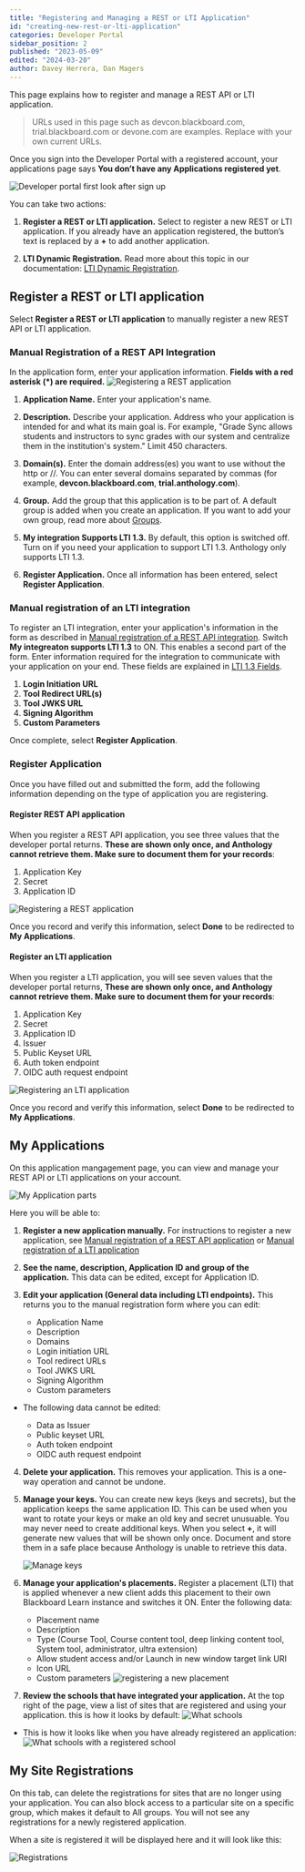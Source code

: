 ```yaml
---
title: "Registering and Managing a REST or LTI Application"
id: "creating-new-rest-or-lti-application"
categories: Developer Portal
sidebar_position: 2
published: "2023-05-09"
edited: "2024-03-20"
author: Davey Herrera, Dan Magers
---
```

<VersioningTracker frontMatter={frontMatter}/>

This page explains how to register and manage a REST API or LTI application.

> URLs used in this page such as devcon.blackboard.com, trial.blackboard.com or devone.com are examples. Replace with your own current URLs.

Once you sign into the Developer Portal with a registered account, your applications page says **You don’t have any Applications registered yet**.

![Developer portal first look after sign up](/assets/img/create-rest-or-lti-app-1.png)

You can take two actions:

1. **Register a REST or LTI application.** Select to register a new REST or LTI application. If you already have an application registered, the button’s text is replaced by a **+** to add another application.

2. **LTI Dynamic Registration.** Read more about this topic in our documentation: [LTI Dynamic Registration](/docs/lti/sanctioned-lti-registration-deployment.md).

## Register a REST or LTI application

Select **Register a REST or LTI application** to manually register a new REST API or LTI application.

### Manual Registration of a REST API Integration

In the application form, enter your application information. **Fields with a red asterisk (*) are required.**
![Registering a REST application](/assets/img/create-rest-or-lti-app-3.png)

1. **Application Name.** Enter your application's name.

2. **Description.** Describe your application. Address who your application is intended for and what its main goal is. For example, "Grade Sync allows students and instructors to sync grades with our system and centralize them in the institution's system." Limit 450 characters.

3. **Domain(s).** Enter the domain address(es) you want to use without the http or //. You can enter several domains separated by commas (for example, **devcon.blackboard.com**, **trial.anthology.com**).

4. **Group.** Add the group that this application is to be part of. A default group is added when you create an application. If you want to add your own group, read more about [Groups](/docs/developer-portal/creating-and-managing-groups).

5. **My integration Supports LTI 1.3.** By default, this option is switched off. Turn on if you need your application to support LTI 1.3. Anthology only supports LTI 1.3.

6. **Register Application.** Once all information has been entered, select **Register Application**.

### Manual registration of an LTI integration

To register an LTI integration, enter your application's information in the form as described in [Manual registration of a REST API integration](#manual-registration-of-a-rest-api-integration). Switch **My integreaton supports LTI 1.3** to ON. This enables a second part of the form. Enter information required for the integration to communicate with your application on your end. These fields are explained in [LTI 1.3 Fields](/docs/lti/getting-started-with-lti.md#lti-13-fields).

1. **Login Initiation URL**
2. **Tool Redirect URL(s)**
3. **Tool JWKS URL**
4. **Signing Algorithm**
5. **Custom Parameters**

Once complete, select **Register Application**.

### Register Application

Once you have filled out and submitted the form, add the following information depending on the type of application you are registering.

#### Register REST API application

When you register a REST API application, you see three values that the developer portal returns.  **These are shown only once, and Anthology cannot retrieve them. Make sure to document them for your records**:

1. Application Key
2. Secret
3. Application ID

![Registering a REST application](/assets/img/create-rest-or-lti-app-4.png)

Once you record and verify this information, select **Done** to be redirected to **My Applications**.

#### Register an LTI application

When you register a LTI application, you will see seven values that the developer portal returns, **These are shown only once, and Anthology cannot retrieve them. Make sure to document them for your records**:

1. Application Key
2. Secret
3. Application ID
4. Issuer
5. Public Keyset URL
6. Auth token endpoint
7. OIDC auth request endpoint

![Registering an LTI application](/assets/img/create-rest-or-lti-app-5.png)

Once you record and verify this information, select **Done** to be redirected to **My Applications**.

## My Applications

On this application mangagement page, you can view and manage your REST API or LTI applications on your account.

![My Application parts](/assets/img/create-rest-or-lti-app-7.png)

Here you will be able to:

1. **Register a new application manually.** For instructions to register a new application, see [Manual registration of a REST API application](#manual-registration-of-a-rest-api-integration) or [Manual registration of a LTI application](#manual-registration-of-an-lti-integration)

2. **See the name, description, Application ID and group of the application.** This data can be edited, except for Application ID.

3. **Edit your application (General data including LTI endpoints).** This returns you to the manual registration form where you can edit:

   - Application Name
   - Description
   - Domains
   - Login initiation URL
   - Tool redirect URLs
   - Tool JWKS URL
   - Signing Algorithm
   - Custom parameters

- The following data cannot be edited:

   - Data as Issuer
   - Public keyset URL
   - Auth token endpoint
   - OIDC auth request endpoint

4. **Delete your application.** This removes your application. This is a one-way operation and cannot be undone.

5. **Manage your keys.** You can create new keys (keys and secrets), but the application keeps the same application ID. This can be used when you want to rotate your keys or make an old key and secret unusuable. You may never need to create additional keys. When you select **+**, it will generate new values that will be shown only once. Document and store them in a safe place because Anthology is unable to retrieve this data.

     ![Manage keys](/assets/img/create-rest-or-lti-app-8.png)
6. **Manage your application's placements.** Register a placement (LTI) that is applied whenever a new client adds this placement to their own Blackboard Learn instance and switches it ON. Enter the following data: 
   - Placement name
   - Description
   - Type (Course Tool, Course content tool, deep linking content tool, System tool, administrator, ultra extension)
   - Allow student access and/or Launch in new window target link URI
   - Icon URL
   - Custom parameters
     ![registering a new placement](/assets/img/create-rest-or-lti-app-9.png)
7. **Review the schools that have integrated your application.** At the top right of the page, view a list of sites that are registered and using your application. this is how it looks by default:
     ![What schools](/assets/img/create-rest-or-lti-app-10.png)
- This is how it looks like when you have already registered an application:
     ![What schools with a registered school](/assets/img/create-rest-or-lti-app-11.png)

## My Site Registrations

On this tab, can delete the registrations for sites that are no longer using your application. You can also block access to a particular site on a specific group, which makes it default to All groups. You will not see any registrations for a newly registered application.

When a site is registered it will be displayed here and it will look like this:

![Registrations](/assets/img/create-rest-or-lti-app-12.png)

<AuthorBox frontMatter={frontMatter}/>
